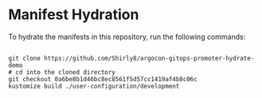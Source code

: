 
# Manifest Hydration

To hydrate the manifests in this repository, run the following commands:

```shell

git clone https://github.com/Shirly8/argocon-gitops-promoter-hydrate-demo
# cd into the cloned directory
git checkout 0a6be8b1d46bc8ec8561f5d57cc1419af4b8c06c
kustomize build ./user-configuration/development
```